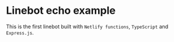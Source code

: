 # Linebot echo example

This is the first linebot built with `Netlify functions`, `TypeScript` and `Express.js`.
